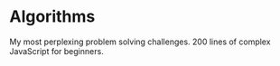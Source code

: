 # Algorithms
My most perplexing problem solving challenges. 
200 lines of complex JavaScript for beginners.
